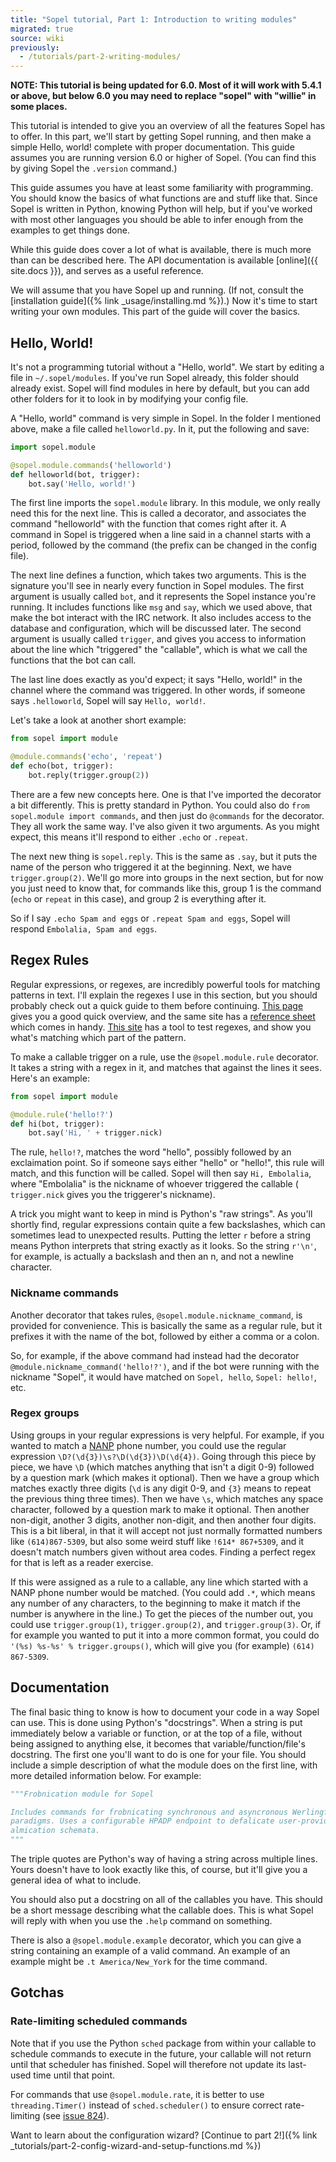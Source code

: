 ```yaml
---
title: "Sopel tutorial, Part 1: Introduction to writing modules"
migrated: true
source: wiki
previously:
  - /tutorials/part-2-writing-modules/
---
```


**NOTE: This tutorial is being updated for 6.0. Most of it will work with 5.4.1
or above, but below 6.0 you may need to replace "sopel" with "willie" in some
places.**

This tutorial is intended to give you an overview of all the features Sopel
has to offer. In this part, we'll start by getting Sopel running, and then
make a simple Hello, world! complete with proper documentation. This guide
assumes you are running version 6.0 or higher of Sopel. (You can find this by
giving Sopel the `.version` command.)

This guide assumes you have at least some familiarity with programming. You
should know the basics of what functions are and stuff like that. Since Sopel
is written in Python, knowing Python will help, but if you've worked with
most other languages you should be able to infer enough from the examples to
get things done.

While this guide does cover a lot of what is available, there is much more than
can be described here. The API documentation is available [online]({{ site.docs }}),
and serves as a useful reference.

We will assume that you have Sopel up and running. (If not, consult the
[installation guide]({% link _usage/installing.md %}).) Now it's time to start
writing your own modules. This part of the guide will cover the basics.

## Hello, World!

It's not a programming tutorial without a "Hello, world". We start by editing a
file in `~/.sopel/modules`. If you've run Sopel already, this folder should
already exist. Sopel will find modules in here by default, but you can add
other folders for it to look in by modifying your config file.

A "Hello, world" command is very simple in Sopel. In the folder I mentioned
above, make a file called `helloworld.py`. In it, put the following and save:

```python
import sopel.module

@sopel.module.commands('helloworld')
def helloworld(bot, trigger):
    bot.say('Hello, world!')
```

The first line imports the `sopel.module` library. In this module, we only
really need this for the next line. This is called a decorator, and associates
the command "helloworld" with the function that comes right after it. A command
in Sopel is triggered when a line said in a channel starts with a period,
followed by the command (the prefix can be changed in the config file).

The next line defines a function, which takes two arguments. This is the
signature you'll see in nearly every function in Sopel modules. The first
argument is usually called `bot`, and it represents the Sopel instance you're
running. It includes functions like `msg` and `say`, which we used above, that
make the bot interact with the IRC network. It also includes access to the
database and configuration, which will be discussed later. The second argument
is usually called `trigger`, and gives you access to information about the line
which "triggered" the "callable", which is what we call the functions that the
bot can call.

The last line does exactly as you'd expect; it says "Hello, world!" in the
channel where the command was triggered. In other words, if someone says
`.helloworld`, Sopel will say `Hello, world!`.

Let's take a look at another short example:

```python
from sopel import module

@module.commands('echo', 'repeat')
def echo(bot, trigger):
    bot.reply(trigger.group(2))
```

There are a few new concepts here. One is that I've imported the decorator a
bit differently. This is pretty standard in Python. You could also do
`from sopel.module import commands`, and then just do `@commands` for the
decorator. They all work the same way. I've also given it two arguments. As you
might expect, this means it'll respond to either `.echo` or `.repeat`.

The next new thing is `sopel.reply`. This is the same as `.say`, but it puts
the name of the person who triggered it at the beginning. Next, we have
`trigger.group(2)`. We'll go more into groups in the next section, but for now
you just need to know that, for commands like this, group 1 is the command
(`echo` or `repeat` in this case), and group 2 is everything after it.

So if I say `.echo Spam and eggs` or `.repeat Spam and eggs`, Sopel will
respond `Embolalia, Spam and eggs`.

## Regex Rules

Regular expressions, or regexes, are incredibly powerful tools for matching
patterns in text. I'll explain the regexes I use in this section, but you
should probably check out a quick guide to them before continuing.
[This page](http://www.regular-expressions.info/quickstart.html) gives you a
good quick overview, and the same site has a
[reference sheet](http://www.regular-expressions.info/reference.html) which
comes in handy. [This site](http://www.gskinner.com/RegExr/) has a tool to
test regexes, and show you what's matching which part of the pattern.

To make a callable trigger on a rule, use the `@sopel.module.rule` decorator.
It takes a string with a regex in it, and matches that against the lines it
sees. Here's an example:

```python
from sopel import module

@module.rule('hello!?')
def hi(bot, trigger):
    bot.say('Hi, ' + trigger.nick)
```

The rule, `hello!?`, matches the word "hello", possibly followed by an 
exclaimation point. So if someone says either "hello" or "hello!", this
rule will match, and this function will be called. Sopel will then say
`Hi, Embolalia`, where "Embolalia" is the nickname of whoever triggered the
callable ( `trigger.nick` gives you the triggerer's nickname).

A trick you might want to keep in mind is Python's "raw strings". As you'll
shortly find, regular expressions contain quite a few backslashes, which can
sometimes lead to unexpected results. Putting the letter `r` before a string
means Python interprets that string exactly as it looks. So the string `r'\n'`,
for example, is actually a backslash and then an n, and not a newline character.

### Nickname commands

Another decorator that takes rules, `@sopel.module.nickname_command`, is
provided for convenience. This is basically the same as a regular rule, but it
prefixes it with the name of the bot, followed by either a comma or a colon.

So, for example, if the above command had instead had the decorator
`@module.nickname_command('hello!?')`, and if the bot were running with the
nickname "Sopel", it would have matched on `Sopel, hello`, `Sopel: hello!`,
etc.

### Regex groups

Using groups in your regular expressions is very helpful. For example, if you
wanted to match a [NANP](https://en.wikipedia.org/wiki/North_American_Numbering_Plan)
phone number, you could use the regular expression 
`\D?(\d{3})\s?\D(\d{3})\D(\d{4})`. Going through this piece by piece, we have
`\D` (which matches anything that isn't a digit 0-9) followed by a question
mark (which makes it optional). Then we have a group which matches exactly
three digits (`\d` is any digit 0-9, and `{3}` means to repeat the previous
thing three times). Then we have `\s`, which matches any space character,
followed by a question mark to make it optional. Then another non-digit,
another 3 digits, another non-digit, and then another four digits. This is a
bit liberal, in that it will accept not just normally formatted numbers like
`(614)867-5309`, but also some weird stuff like `!614* 867+5309`, and it
doesn't match numbers given without area codes. Finding a perfect regex for
that is left as a reader exercise.

If this were assigned as a rule to a callable, any line which started with a
NANP phone number would be matched. (You could add `.*`, which means any number
of any characters, to the beginning to make it match if the number is anywhere
in the line.) To get the pieces of the number out, you could use
`trigger.group(1)`, `trigger.group(2)`, and `trigger.group(3)`. Or, if for
example you wanted to put it into a more common format, you could do
`'(%s) %s-%s' % trigger.groups()`, which will give you (for example)
`(614) 867-5309`.

## Documentation

The final basic thing to know is how to document your code in a way Sopel can
use. This is done using Python's "docstrings". When a string is put immediately
below a variable or function, or at the top of a file, without being assigned
to anything else, it becomes that variable/function/file's docstring.
The first one you'll want to do is one for your file. You should include a
simple description of what the module does on the first line, with more
detailed information below. For example:

```python
"""Frobnication module for Sopel

Includes commands for frobnicating synchronous and asyncronous Werlingford
paradigms. Uses a configurable HPADP endpoint to defalicate user-provided
almication schemata.
"""
```

The triple quotes are Python's way of having a string across multiple lines.
Yours doesn't have to look exactly like this, of course, but it'll give you a
general idea of what to include.

You should also put a docstring on all of the callables you have. This should
be a short message describing what the callable does. This is what Sopel will
reply with when you use the `.help` command on something.

There is also a `@sopel.module.example` decorator, which you can give a string
containing an example of a valid command. An example of an example might be
`.t America/New_York` for the time command.

## Gotchas

### Rate-limiting scheduled commands

Note that if you use the Python `sched` package from within your callable to
schedule commands to execute in the future, your callable will not return until
that scheduler has finished. Sopel will therefore not update its last-used time
until that point.

For commands that use `@sopel.module.rate`, it is better to use
`threading.Timer()` instead of `sched.scheduler()` to ensure correct
rate-limiting (see [issue 824](https://github.com/sopel-irc/sopel/issues/824)).

Want to learn about the configuration wizard?
[Continue to part 2!]({% link _tutorials/part-2-config-wizard-and-setup-functions.md %})
